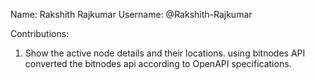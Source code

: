 Name: Rakshith Rajkumar Username: @Rakshith-Rajkumar

Contributions:

1. Show the active node details and their locations.
   using bitnodes API
   converted the bitnodes api according to OpenAPI specifications.

